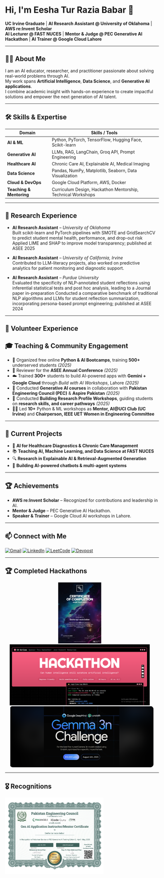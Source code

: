 # Hi, I'm Eesha Tur Razia Babar 👋

**UC Irvine Graduate** | **AI Research Assistant @ University of Oklahoma** | **AWS re:Invent Scholar**  
**AI Lecturer @ FAST NUCES** | **Mentor & Judge @ PEC Generative AI Hackathon** | **AI Trainer @ Google Cloud Lahore**  

---

## 👩‍💻 About Me
I am an AI educator, researcher, and practitioner passionate about solving real-world problems through AI.  
My work spans **Artificial Intelligence**, **Data Science**, and **Generative AI applications**.  
I combine academic insight with hands-on experience to create impactful solutions and empower the next generation of AI talent.

---

## 🛠 Skills & Expertise

| **Domain**               | **Skills / Tools** |
|--------------------------|--------------------|
| **AI & ML**              | Python, PyTorch, TensorFlow, Hugging Face, Scikit-learn |
| **Generative AI**        | LLMs, RAG, LangChain, Groq API, Prompt Engineering |
| **Healthcare AI**        | Chronic Care AI, Explainable AI, Medical Imaging |
| **Data Science**         | Pandas, NumPy, Matplotlib, Seaborn, Data Visualization |
| **Cloud & DevOps**       | Google Cloud Platform, AWS, Docker |
| **Teaching & Mentoring** | Curriculum Design, Hackathon Mentorship, Technical Workshops |

---

## 🔬 Research Experience

- **AI Research Assistant** – *University of Oklahoma*  
Built scikit-learn and PyTorch pipelines with SMOTE and GridSearchCV to predict student mental health,
performance, and drop-out risk
Applied LIME and SHAP to improve model transparency; published at ASEE 2025

- **AI Research Assistant** – *University of California, Irvine*  
  Contributed to LLM-literacy projects, also worked on predictive analytics for patient monitoring and diagnostic support.

- **AI Research Assistant** – *Purdue University*  
Evaluated the specificity of NLP-annotated student reflections using inferential statistical tests and post
hoc analysis, leading to a Journal paper in-preparation
Conducted a comparative benchmark of traditional NLP algorithms and LLMs for student reflection
summarization, incorporating persona-based prompt engineering; published at ASEE 2024

---

## 🤝 Volunteer Experience

## 🎓 Teaching & Community Engagement

- 📢 Organized free online **Python & AI Bootcamps**, training **500+** underserved students *(2025)*  
- 📄 Reviewer for the **ASEE Annual Conference** *(2025)*  
- ☁️ Trained **300+** students to build AI-powered apps with **Gemini + Google Cloud** through *Build with AI Workshops*, Lahore *(2025)*  
- 🤝 Conducted **Generative AI courses** in collaboration with **Pakistan Engineering Council (PEC)** & **Aspire Pakistan** *(2025)*  
- 🧭 Conducted **Building Research Profile Workshops**, guiding students on **research skills, and career pathways** *(2025)*  
- 👩‍🏫 Led **10+** Python & ML workshops as **Mentor, AI@UCI Club (UC Irvine)** and **Chairperson, IEEE UET Women in Engineering Committee**  

---

## 🚀 Current Projects
- 🧠 **AI for Healthcare Diagnostics & Chronic Care Management**  
- 📚 **Teaching AI, Machine Learning, and Data Science at FAST NUCES**  
- 🔍 **Research in Explainable AI & Retrieval-Augmented Generation**  
- 🤖 **Building AI-powered chatbots & multi-agent systems**  

---

## 🏆 Achievements
- **AWS re:Invent Scholar** – Recognized for contributions and leadership in AI.
- **Mentor & Judge** – PEC Generative AI Hackathon.
- **Speaker & Trainer** – Google Cloud AI workshops in Lahore.

---

## 📫 Connect with Me  

[![Gmail](https://img.shields.io/badge/Gmail-D14836?style=for-the-badge&logo=gmail&logoColor=white)](mailto:ebabar@uci.edu)
[![LinkedIn](https://img.shields.io/badge/LinkedIn-0A66C2?style=for-the-badge&logo=linkedin&logoColor=white)](https://www.linkedin.com/in/eeshababar/)
[![LeetCode](https://img.shields.io/badge/LeetCode-FFA116?style=for-the-badge&logo=leetcode&logoColor=black)](https://leetcode.com/your_username)
[![Devpost](https://img.shields.io/badge/Devpost-003E54?style=for-the-badge&logo=devpost&logoColor=white)](https://devpost.com/your_username)

---

## 🏆 Completed Hackathons

<p align="center">
  <img src="https://github.com/Eeshababar/Eeshababar/blob/main/assets/Hackathon1" alt="Hackathon" height="200" style="margin-right: 15px;"/>
  <img src="https://raw.githubusercontent.com/Eeshababar/Eeshababar/main/assets/CSGirliesup.png" alt="CS Girlies" height="200" style="margin-right: 15px;"/>
  <img src="https://raw.githubusercontent.com/Eeshababar/Eeshababar/main/assets/gamma3n.png" alt="Gamma3n" height="200"/>
</p>

---

## 🎖️ Recognitions

<img src="https://github.com/Eeshababar/Eeshababar/blob/main/assets/GenAI%20mentorship.jpg?raw=true" alt="Hackathon" height="250"/>


